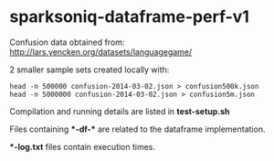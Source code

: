 # sparksoniq-dataframe-perf-v1

Confusion data obtained from:
http://lars.yencken.org/datasets/languagegame/

2 smaller sample sets created locally with:  
```
head -n 500000 confusion-2014-03-02.json > confusion500k.json  
head -n 5000000 confusion-2014-03-02.json > confusion5m.json  
```

Compilation and running details are listed in **test-setup.sh** 

Files containing **\*-df-\***  are related to the dataframe implementation.

**\*-log.txt** files contain execution times.






